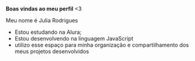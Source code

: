 **Boas vindas ao meu perfil** <3

Meu nome é Julia Rodrigues

- Estou estudando na Alura;
- Estou desenvolvendo na linguagem JavaScript
- utilizo esse espaço para minha organização e compartilhamento dos meus projetos desenvolvidos
